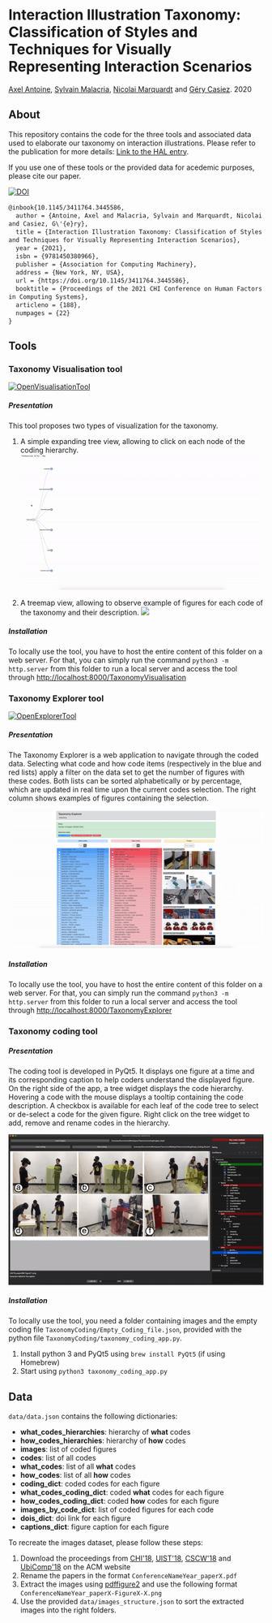 # Interaction Illustration Taxonomy: Classification of Styles and Techniques for Visually Representing Interaction Scenarios

[Axel Antoine](https://axantoine.com/),
[Sylvain Malacria](http://www.malacria.com/),
[Nicolai Marquardt](http://www.nicolaimarquardt.com/) and
[Géry Casiez](https://cristal.univ-lille.fr/~casiez/). 2020

## About
This repository contains the code for the three tools and associated data used to elaborate our taxonomy on interaction illustrations.
Please refer to the publication for more details: [Link to the HAL entry](https://hal.inria.fr/hal-03137867). 

If you use one of these tools or the provided data for acedemic purposes, please cite our paper.

[![DOI](https://img.shields.io/badge/doi-10.1145/3411764.3445586-blue)]( https://doi.org/10.1145/3411764.3445586)

```
@inbook{10.1145/3411764.3445586,
  author = {Antoine, Axel and Malacria, Sylvain and Marquardt, Nicolai and Casiez, G\'{e}ry},
  title = {Interaction Illustration Taxonomy: Classification of Styles and Techniques for Visually Representing Interaction Scenarios},
  year = {2021},
  isbn = {9781450380966},
  publisher = {Association for Computing Machinery},
  address = {New York, NY, USA},
  url = {https://doi.org/10.1145/3411764.3445586},
  booktitle = {Proceedings of the 2021 CHI Conference on Human Factors in Computing Systems},
  articleno = {188},
  numpages = {22}
}
```

## Tools

### Taxonomy Visualisation tool

[![OpenVisualisationTool](https://img.shields.io/badge/Open_the_online_Visualisation_tool-green)](https://ns.inria.fr/loki/taxonomy/TaxonomyVisualisation/)

##### Presentation

This tool proposes two types of visualization for the taxonomy. 

1. A simple expanding tree view, allowing to click on each node of the coding hierarchy.
![](resources/treemap_example.gif)

1. A treemap view, allowing to observe example of figures for each code of the taxonomy and their description. 
![](resources/viewmap_example.gif)

##### Installation 

To locally use the tool, you have to host the entire content of this folder on a web server. For that, you can simply run the command `python3 -m http.server` from this folder to run a local server and access the tool through [http://localhost:8000/TaxonomyVisualisation](http://localhost:8000/TaxonomyVisualisation)

### Taxonomy Explorer tool

[![OpenExplorerTool](https://img.shields.io/badge/Open_the_online_Explorer_tool-green)](https://ns.inria.fr/loki/taxonomy/TaxonomyExplorer/)

##### Presentation

The Taxonomy Explorer is a web application to navigate through the coded data. Selecting what code and how code items (respectively in the blue and red lists) apply a filter on the data set to get the number of figures with these codes. Both lists can be sorted alphabetically or by percentage, which are updated in real time upon the current codes selection. The right column shows examples of figures containing the selection.

![](resources/exploration_example.gif)

##### Installation 

To locally use the tool, you have to host the entire content of this folder on a web server. For that, you can simply run the command `python3 -m http.server` from this folder to run a local server and access the tool through [http://localhost:8000/TaxonomyExplorer](http://localhost:8000/TaxonomyExplorer)

### Taxonomy coding tool

##### Presentation

The coding tool is developed in PyQt5. It displays one figure at a time and its corresponding caption to help coders understand the displayed figure. On the right side of the app, a tree widget displays the code hierarchy. Hovering a code with the mouse displays a tooltip containing the code description. A checkbox is available for each leaf of the code tree to select or de-select a code for the given figure. Right click on the tree widget to add, remove and rename codes in the hierarchy. 


![](resources/coding_example.gif)

##### Installation 

To locally use the tool, you need a folder containing images and the empty coding file `TaxonomyCoding/Empty_Coding_file.json`, provided with the python file `TaxonomyCoding/taxonomy_coding_app.py`.

1. Install python 3 and PyQt5 using `brew install PyQt5` (if using Homebrew)
1. Start using `python3 taxonomy_coding_app.py`


## Data

`data/data.json` contains the following dictionaries:

* **what_codes_hierarchies**: hierarchy of **what** codes
* **how_codes_hierarchies**: hierarchy of **how** codes
* **images**: list of coded figures
* **codes**: list of all codes
* **what_codes**: list of all **what** codes
* **how_codes**: list of all **how** codes
* **coding_dict**: coded codes for each figure
* **what_codes_coding_dict**: coded **what** codes for each figure
* **how_codes_coding_dict**: coded **how** codes for each figure
* **images_by_code_dict**: list of coded figures for each code
* **dois_dict**: doi link for each figure
* **captions_dict**: figure caption for each figure


To recreate the images dataset, please follow these steps:

1. Download the proceedings from [CHI'18](https://dl.acm.org/doi/proceedings/10.1145/3173574), [UIST'18](https://dl.acm.org/doi/proceedings/10.1145/3242587), [CSCW'18](https://dl.acm.org/doi/proceedings/10.1145/3272973) and [UbiComp'18](https://dl.acm.org/doi/proceedings/10.1145/3267305) on the ACM website
1. Rename the papers in the format `ConferenceNameYear_paperX.pdf`
1. Extract the images using [pdffigure2](https://github.com/allenai/pdffigures2) and use the following format `ConferenceNameYear_paperX-FigureX-X.png`
1. Use the provided `data/images_structure.json` to sort the extracted images into the right folders.
